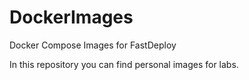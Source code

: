 # DockerImages
Docker Compose Images for FastDeploy

In this repository you can find personal images for labs.
